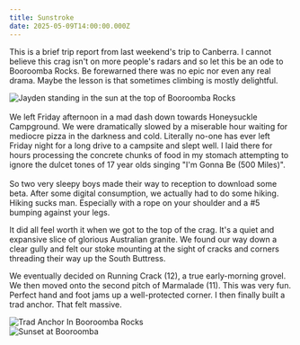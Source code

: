 ```yaml
---
title: Sunstroke
date: 2025-05-09T14:00:00.000Z
---
```


This is a brief trip report from last weekend's trip to Canberra. I cannot believe this crag isn't on more people's radars and so let this be an ode to Booroomba Rocks. Be forewarned there was no epic nor even any real drama. Maybe the lesson is that sometimes climbing is mostly delightful.

![Jayden standing in the sun at the top of Booroomba Rocks](/booroomba_jayden.jpg "Jayden Basking")\
\
We left Friday afternoon in a mad dash down towards Honeysuckle Campground. We were dramatically slowed by a miserable hour waiting for mediocre pizza in the darkness and cold. Literally no-one has ever left Friday night for a long drive to a campsite and slept well. I laid there for hours processing the concrete chunks of food in my stomach attempting to ignore the dulcet tones of 17 year olds singing "I'm Gonna Be (500 Miles)".\
\
So two very sleepy boys made their way to reception to download some beta. After some digital consumption, we actually had to do some hiking. Hiking sucks man. Especially with a rope on your shoulder and a #5 bumping against your legs. 

It did all feel worth it when we got to the top of the crag. It's a quiet and expansive slice of glorious Australian granite. We found our way down a clear gully and felt our stoke mounting at the sight of cracks and corners threading their way up the South Buttress.

We eventually decided on Running Crack (12), a true early-morning grovel. We then moved onto the second pitch of Marmalade (11). This was very fun. Perfect hand and foot jams up a well-protected corner. I then finally built a trad anchor. That felt massive.

![Trad Anchor In Booroomba Rocks](/booroomba_anchor.jpg "My Beautiful Anchor")\
![Sunset at Booroomba](/booroomba_sunset.jpg "A Well-Deserved Ending")
